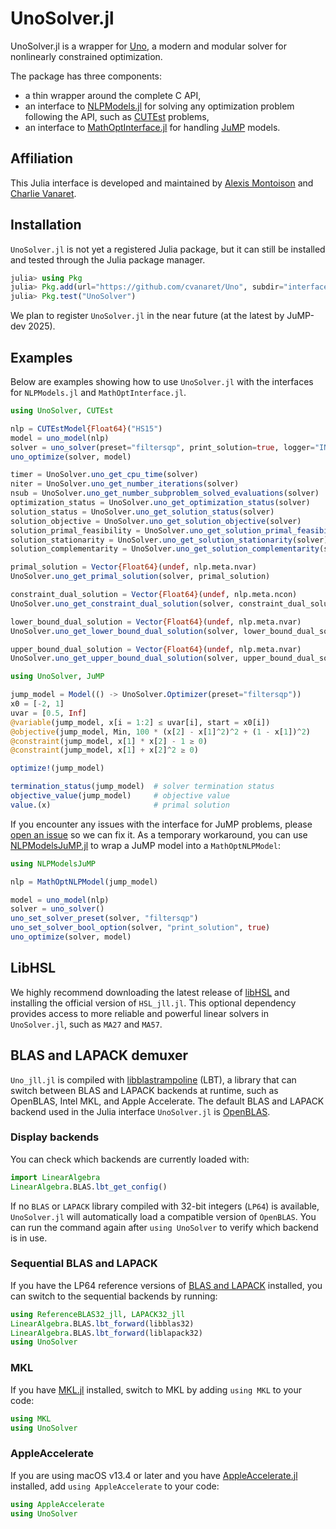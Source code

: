 # UnoSolver.jl

UnoSolver.jl is a wrapper for [Uno](https://github.com/cvanaret/Uno), a modern and modular solver for nonlinearly constrained optimization.

The package has three components:

* a thin wrapper around the complete C API,
* an interface to [NLPModels.jl](https://github.com/JuliaSmoothOptimizers/NLPModels.jl) for solving any optimization problem following the API, such as [CUTEst](https://github.com/JuliaSmoothOptimizers/CUTEst.jl) problems,
* an interface to [MathOptInterface.jl](https://github.com/jump-dev/MathOptInterface.jl) for handling [JuMP](https://github.com/jump-dev/JuMP.jl) models.

## Affiliation

This Julia interface is developed and maintained by [Alexis Montoison](https://github.com/amontoison) and [Charlie Vanaret](https://github.com/cvanaret).

## Installation

`UnoSolver.jl` is not yet a registered Julia package, but it can still be installed and tested through the Julia package manager.

```julia
julia> using Pkg
julia> Pkg.add(url="https://github.com/cvanaret/Uno", subdir="interfaces/Julia")
julia> Pkg.test("UnoSolver")
```

We plan to register `UnoSolver.jl` in the near future (at the latest by JuMP-dev 2025).

## Examples

Below are examples showing how to use `UnoSolver.jl` with the interfaces for `NLPModels.jl` and `MathOptInterface.jl`.

```julia
using UnoSolver, CUTEst

nlp = CUTEstModel{Float64}("HS15")
model = uno_model(nlp)
solver = uno_solver(preset="filtersqp", print_solution=true, logger="INFO")
uno_optimize(solver, model)

timer = UnoSolver.uno_get_cpu_time(solver)
niter = UnoSolver.uno_get_number_iterations(solver)
nsub = UnoSolver.uno_get_number_subproblem_solved_evaluations(solver)
optimization_status = UnoSolver.uno_get_optimization_status(solver)
solution_status = UnoSolver.uno_get_solution_status(solver)
solution_objective = UnoSolver.uno_get_solution_objective(solver)
solution_primal_feasibility = UnoSolver.uno_get_solution_primal_feasibility(solver)
solution_stationarity = UnoSolver.uno_get_solution_stationarity(solver)
solution_complementarity = UnoSolver.uno_get_solution_complementarity(solver)

primal_solution = Vector{Float64}(undef, nlp.meta.nvar)
UnoSolver.uno_get_primal_solution(solver, primal_solution)

constraint_dual_solution = Vector{Float64}(undef, nlp.meta.ncon)
UnoSolver.uno_get_constraint_dual_solution(solver, constraint_dual_solution)

lower_bound_dual_solution = Vector{Float64}(undef, nlp.meta.nvar)
UnoSolver.uno_get_lower_bound_dual_solution(solver, lower_bound_dual_solution)

upper_bound_dual_solution = Vector{Float64}(undef, nlp.meta.nvar)
UnoSolver.uno_get_upper_bound_dual_solution(solver, upper_bound_dual_solution)
```

```julia
using UnoSolver, JuMP

jump_model = Model(() -> UnoSolver.Optimizer(preset="filtersqp"))
x0 = [-2, 1]
uvar = [0.5, Inf]
@variable(jump_model, x[i = 1:2] ≤ uvar[i], start = x0[i])
@objective(jump_model, Min, 100 * (x[2] - x[1]^2)^2 + (1 - x[1])^2)
@constraint(jump_model, x[1] * x[2] - 1 ≥ 0)
@constraint(jump_model, x[1] + x[2]^2 ≥ 0)

optimize!(jump_model)

termination_status(jump_model)  # solver termination status
objective_value(jump_model)     # objective value
value.(x)                       # primal solution
```

If you encounter any issues with the interface for JuMP problems, please [open an issue](https://github.com/JuliaSmoothOptimizers/UnoSolver.jl/issues) so we can fix it.
As a temporary workaround, you can use [NLPModelsJuMP.jl](https://github.com/JuliaSmoothOptimizers/NLPModelsJuMP.jl) to wrap a JuMP model into a `MathOptNLPModel`:

```julia
using NLPModelsJuMP

nlp = MathOptNLPModel(jump_model)

model = uno_model(nlp)
solver = uno_solver()
uno_set_solver_preset(solver, "filtersqp")
uno_set_solver_bool_option(solver, "print_solution", true)
uno_optimize(solver, model)
```

## LibHSL

We highly recommend downloading the latest release of [libHSL](https://licences.stfc.ac.uk/products/Software/HSL/LibHSL) and installing the official version of `HSL_jll.jl`.
This optional dependency provides access to more reliable and powerful linear solvers in `UnoSolver.jl`, such as `MA27` and `MA57`.

## BLAS and LAPACK demuxer

`Uno_jll.jl` is compiled with [libblastrampoline](https://github.com/JuliaLinearAlgebra/libblastrampoline) (LBT), a library that can switch between BLAS and LAPACK backends at runtime, such as OpenBLAS, Intel MKL, and Apple Accelerate.
The default BLAS and LAPACK backend used in the Julia interface `UnoSolver.jl` is [OpenBLAS](https://github.com/OpenMathLib/OpenBLAS).

### Display backends

You can check which backends are currently loaded with:

```julia
import LinearAlgebra
LinearAlgebra.BLAS.lbt_get_config()
```
If no `BLAS` or `LAPACK` library compiled with 32-bit integers (`LP64`) is available, `UnoSolver.jl` will automatically load a compatible version of `OpenBLAS`.
You can run the command again after `using UnoSolver` to verify which backend is in use.

### Sequential BLAS and LAPACK

If you have the LP64 reference versions of [BLAS and LAPACK](https://github.com/Reference-LAPACK/lapack) installed, you can switch to the sequential backends by running:

```julia
using ReferenceBLAS32_jll, LAPACK32_jll
LinearAlgebra.BLAS.lbt_forward(libblas32)
LinearAlgebra.BLAS.lbt_forward(liblapack32)
using UnoSolver
```

### MKL

If you have [MKL.jl](https://github.com/JuliaLinearAlgebra/MKL.jl) installed,
switch to MKL by adding `using MKL` to your code:

```julia
using MKL
using UnoSolver
```

### AppleAccelerate

If you are using macOS v13.4 or later and you have [AppleAccelerate.jl](https://github.com/JuliaLinearAlgebra/AppleAccelerate.jl) installed, add `using AppleAccelerate` to your code:

```julia
using AppleAccelerate
using UnoSolver
```
